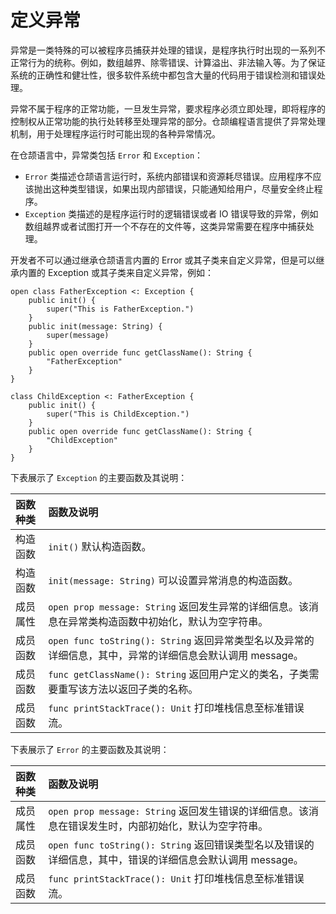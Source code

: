 # 定义异常

异常是一类特殊的可以被程序员捕获并处理的错误，是程序执行时出现的一系列不正常行为的统称。例如，数组越界、除零错误、计算溢出、非法输入等。为了保证系统的正确性和健壮性，很多软件系统中都包含大量的代码用于错误检测和错误处理。

异常不属于程序的正常功能，一旦发生异常，要求程序必须立即处理，即将程序的控制权从正常功能的执行处转移至处理异常的部分。仓颉编程语言提供了异常处理机制，用于处理程序运行时可能出现的各种异常情况。

在仓颉语言中，异常类包括 `Error` 和 `Exception`：

- `Error` 类描述仓颉语言运行时，系统内部错误和资源耗尽错误。应用程序不应该抛出这种类型错误，如果出现内部错误，只能通知给用户，尽量安全终止程序。
- `Exception` 类描述的是程序运行时的逻辑错误或者 IO 错误导致的异常，例如数组越界或者试图打开一个不存在的文件等，这类异常需要在程序中捕获处理。

开发者不可以通过继承仓颉语言内置的 Error 或其子类来自定义异常，但是可以继承内置的 Exception 或其子类来自定义异常，例如：

<!-- compile -->

```cangjie
open class FatherException <: Exception {
    public init() {
        super("This is FatherException.")
    }
    public init(message: String) {
        super(message)
    }
    public open override func getClassName(): String {
        "FatherException"
    }
}

class ChildException <: FatherException {
    public init() {
        super("This is ChildException.")
    }
    public open override func getClassName(): String {
        "ChildException"
    }
}
```

下表展示了 `Exception` 的主要函数及其说明：

| 函数种类 | 函数及说明                                                                     |
| :------- |:--------------------------------------------------------------------------|
| 构造函数 | `init()` 默认构造函数。                                                          |
| 构造函数 | `init(message: String)`  可以设置异常消息的构造函数。                                   |
| 成员属性 | `open prop message: String`  返回发生异常的详细信息。该消息在异常类构造函数中初始化，默认为空字符串。          |
| 成员函数 | `open func toString(): String`  返回异常类型名以及异常的详细信息，其中，异常的详细信息会默认调用 message。 |
| 成员函数 | `func getClassName(): String`  返回用户定义的类名，子类需要重写该方法以返回子类的名称。               |
| 成员函数 | `func printStackTrace(): Unit` 打印堆栈信息至标准错误流。                              |

下表展示了 `Error` 的主要函数及其说明：

| 函数种类 | 函数及说明                                                   |
| :------- | :----------------------------------------------------------- |
| 成员属性 | `open prop message: String`  返回发生错误的详细信息。该消息在错误发生时，内部初始化，默认为空字符串。 |
| 成员函数 | `open func toString(): String`  返回错误类型名以及错误的详细信息，其中，错误的详细信息会默认调用 message。 |
| 成员函数 | `func printStackTrace(): Unit` 打印堆栈信息至标准错误流。    |
